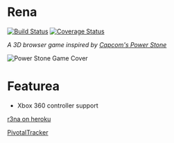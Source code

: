 # Rena

[![Build Status](https://travis-ci.org/talalc/rena.svg?branch=master)](https://travis-ci.org/talalc/rena)
[![Coverage Status](https://coveralls.io/repos/talalc/rena/badge.png)](https://coveralls.io/r/talalc/rena)

*A 3D browser game inspired by [Capcom's Power Stone](http://en.wikipedia.org/wiki/Power_Stone)*

![Power Stone Game Cover](https://raw.github.com/lsd/vim/master/power_stone.jpg)

# Featurea

- Xbox 360 controller support

[r3na on heroku](http://r3na.herokuapp.com/)

[PivotalTracker](https://www.pivotaltracker.com/s/projects/1077934)

